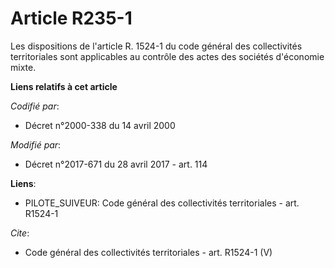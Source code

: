 # Article R235-1

Les dispositions de l'article R. 1524-1 du code général des collectivités territoriales sont applicables au contrôle des
actes des sociétés d'économie mixte.

**Liens relatifs à cet article**

_Codifié par_:

  - Décret n°2000-338 du 14 avril 2000

_Modifié par_:

  - Décret n°2017-671 du 28 avril 2017 - art. 114

**Liens**:

  - PILOTE_SUIVEUR: Code général des collectivités territoriales - art. R1524-1

_Cite_:

  - Code général des collectivités territoriales - art. R1524-1 (V)
